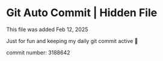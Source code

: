 # Git Auto Commit | Hidden File

This file was added Feb 12, 2025

Just for fun and keeping my daily git commit active 🤪

commit number: 3188642
